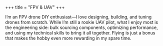 +++
title = "FPV & UAV"
+++

I’m an FPV drone DIY enthusiast—I love designing, building, and tuning drones from scratch. While I’m still a rookie UAV pilot, what I enjoy most is the engineering side: bulk sourcing components, optimizing performance, and using my technical skills to bring it all together. Flying is just a bonus that makes the hobby even more rewarding in my spare time.
